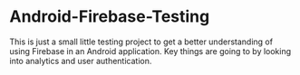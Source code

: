 # Android-Firebase-Testing
This is just a small little testing project to get a better understanding of using Firebase in an Android application. Key things are going to by looking into analytics and user authentication.
